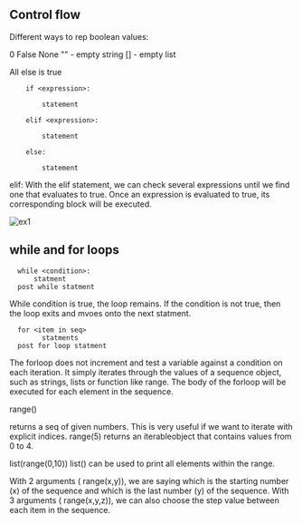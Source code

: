 ## Control flow

Different ways to rep boolean values:

 0 
 False
 None
 "" - empty string
 [] - empty list
 
 All else is true
 
 


        if <expression>:

            statement

        elif <expression>:

            statement

        else:

            statement


elif: With the elif statement, we can check several expressions until we find one that evaluates to true. Once an expression is evaluated to true, its corresponding block will be executed.


![ex1](https://user-images.githubusercontent.com/46513413/75724489-8133b000-5cac-11ea-907b-0c8ef50f2228.png)


## while and for loops


      while <condition>:
          statment
      post while statment    
          
   While condition is true, the loop remains. If the condition is not true, then the loop exits and mvoes onto the next statment.
   
      for <item in seq>
            statments
      post for loop statment

 The forloop does not increment and test a variable against a condition on each iteration. It simply iterates through the values of a sequence object, such as strings, lists or function like range. The body of the forloop will be executed for each element in the sequence.


 range()
  
   returns a seq of given numbers. This is very useful if we want to iterate with explicit indices. range(5) returns an iterableobject that contains values from 0 to 4.
   
   list(range(0,10)) list() can be used to print all elements within the range.
   
   With 2 arguments ( range(x,y)), we are saying which is the starting number (x) of the sequence and which is the last number (y) of the sequence. With 3 arguments ( range(x,y,z)), we can also choose the step value between each item in the sequence.




